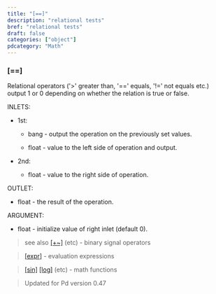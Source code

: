 ```yaml
---
title: "[==]"
description: "relational tests"
bref: "relational tests"
draft: false
categories: ["object"]
pdcategory: "Math"
---
```


### [==]

Relational operators ('>' greater than, '==' equals, '!=' not equals etc.) output 1 or 0 depending on whether the relation is true or false.

INLETS:

- 1st:

  - bang - output the operation on the previously set values.

  - float - value to the left side of operation and output.

- 2nd:

  - float - value to the right side of operation.

OUTLET:

- float - the result of the operation.

ARGUMENT:

- float - initialize value of right inlet (default 0).

> see also [[+~]](../#) (etc) - binary signal operators

> [[expr]](../expr-family) - evaluation expressions

> [[sin]](../#) [[log]](../#) (etc) - math functions

> Updated for Pd version 0.47
 

